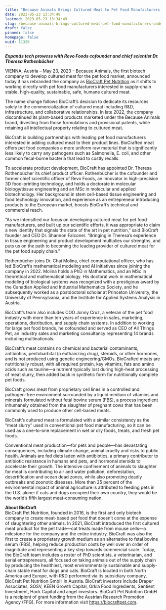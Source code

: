 ```yaml
---
title: "Because Animals Brings Cultured Meat to Pet Food Manufacturers Under New Name: BioCraft Pet Nutrition"
date: 2023-05-23 13:34:49
lastmod: 2023-05-23 13:34:49
slug: /because-animals-brings-cultured-meat-pet-food-manufacturers-under-new-name-biocraft-pet
draft: false
pinned: false
homepage: false
uuid: 11320
---
```

<p><em><strong>Expands tech prowess with Revo Foods cofounder and chief scientist Dr. Theresa Rothenbücher </strong></em></p>
<p>VIENNA, Austria – May 23, 2023 – Because Animals, the first biotech company to develop cultured meat for the pet food market, announced today it has rebranded the company as <a href="https://u7061146.ct.sendgrid.net/ls/click?upn=7-2Fu-2BFt8h-2F-2B8IbrV7wG96TO3cmrcgK2OkhgI1G9SLQvk-3Df3z8_tMV4yW93kyq5xPNHdnwLP1f9RG297xY9o1sswaOmKAl76jEnjDLFJzSm4Di45-2BxPkMNvYpWvniKFROx71PZWzGKu2xuPfIpAp-2BNzG8iQf76C-2FXbE0T63q8XyQ8dbgJOgsNtEXtbixfrYe1m2bWVd031PFiWbN2TAjr2wjLCBJ6C9WtK8898rExyUDczCIPpM00gYcj28VVKgq371mOeLNPP7OFnhp-2BBlBOyefAG05toExUW2XaJWOeqSyT3nWcStd-2FF3I0oIAnCQUxY-2Bg3vAN4Qu8GFqc0upbd1CXPBJWLm13hOzG54Iq4wGHTE6zJ8j708w-2FxNcKXf87mGa3T2SeSLoG5kfymGy0mZbozNfNWA-3D">BioCraft Pet Nutrition</a> as it shifts to working directly with pet food manufacturers interested in supply-chain stable, high-quality, sustainable, safe, humane cultured meat.</p>
<p>The name change follows BioCraft’s decision to dedicate its resources solely to the commercialization of cultured meat including R&D, infrastructure, and collaborative relationships. In late 2022, the company discontinued its plant-based products marketed under the Because Animals brand, divesting from those formulations and provisional patents, while retaining all intellectual property relating to cultured meat.</p>
<p>BioCraft is building partnerships with leading pet food manufacturers interested in adding cultured meat to their product lines. BioCrafted meat offers pet food companies a more uniform raw material that is significantly less likely to carry any pathogens such as Salmonella, E. coli, and other common fecal-borne bacteria that lead to costly recalls.</p>
<p>To accelerate product development, BioCraft has appointed Dr. Theresa Rothenbücher its chief product officer. Rothenbücher is the cofounder and former chief scientific officer of Revo Foods, an innovator in high-precision 3D food-printing technology, and holds a doctorate in molecular biology/tissue engineering and an MSc in molecular and applied biotechnology. Her background in stem cell-based tissue engineering and food technology innovation, and experience as an entrepreneur introducing products to the European market, boosts BioCraft’s technical and commercial reach.</p>
<p>“As we intensified our focus on developing cultured meat for pet food manufacturers, and built up our scientific efforts, it was appropriate to claim a new identity that signals the state of the art in pet nutrition,” said BioCraft founder and CEO Dr. Shannon Falconer. “Bringing in Theresa’s experience in tissue engineering and product development multiplies our strengths, and puts us on the path to becoming the leading provider of cultured meat for the pet food supply chain.” </p>
<p>Rothenbücher joins Dr. Chai Molina, chief computational officer, who has led BioCraft’s mathematical modeling and AI initiatives since joining the company in 2022. Molina holds a PhD in Mathematics, and an MSc in theoretical and mathematical biology. His doctoral work in mathematical modeling of biological systems was recognized with a prestigious award by the Canadian Applied and Industrial Mathematics Society, and he subsequently worked as a postdoctoral scholar at Princeton University, the University of Pennsylvania, and the Institute for Applied Systems Analysis in Austria.</p>
<p>BioCraft’s team also includes COO Jonny Cruz, a veteran of the pet food industry with more than ten years of experience in sales, marketing, operations, distribution, and supply chain systems. In addition to working for large pet food brands, he cofounded and served as CEO of All Things Pet, an industry sales and marketing consultancy representing 14 brands including multinationals.</p>
<p>BioCraft’s meat contains no chemical and bacterial contaminants, antibiotics, pentobarbital (a euthanizing drug), steroids, or other hormones, and is not produced using genetic engineering/GMOs. BioCrafted meats are nutritionally robust, with all required protein, key vitamins, fats and amino acids such as taurine—a nutrient typically lost during high-heat processing of meat slurry, then added back in synthetic form for nutritionally complete pet foods.</p>
<p>BioCraft grows meat from proprietary cell lines in a controlled and pathogen-free environment surrounded by a liquid medium of vitamins and minerals formulated without fetal bovine serum (FBS), a process ingredient inhumanely obtained from the slaughter of pregnant cows that has been commonly used to produce other cell-based meats.</p>
<p>BioCraft’s cultured meat is formulated with a similar consistency as the “meat slurry” used in conventional pet food manufacturing, so it can be used as a one-to-one replacement in wet or dry foods, treats, and fresh pet foods.</p>
<p>Conventional meat production—for pets and people—has devastating consequences, including climate change, animal cruelty and risks to public health. Animals are fed diets laden with antibiotics, a primary contributor to antibiotic resistance in humans and pets, and hormonal steroids to accelerate their growth. The intensive confinement of animals to slaughter for meat is contributing to air and water pollution, deforestation, desertification and ocean dead zones, while also promoting deadly outbreaks and zoonotic diseases. More than 25 percent of the environmental impact of animal agriculture is attributed to feeding pets in the U.S. alone: if cats and dogs occupied their own country, they would be the world’s fifth largest meat-consuming nation.</p>
<p><strong>About BioCraft</strong><br />
BioCraft Pet Nutrition, founded in 2016, is the first and only biotech company to create meat-based pet food that doesn’t come at the expense of slaughtering other animals. In 2021, BioCraft introduced the first cultured meat product for the pet trade—cat treats made from mouse cells—a milestone for the company and the entire industry. BioCraft was also the first to create a proprietary growth medium as an alternative to fetal bovine serum (FBS), helping reduce production costs by well over an order of magnitude and representing a key step towards commercial scale. Today, the BioCraft team includes a roster of PhD scientists, a veterinarian, and serial entrepreneurs, all focused on taking animals out of the supply chain by producing the healthiest, most environmentally sustainable and supply-chain stable meat for dogs and cats. BioCraft is located in both North America and Europe, with R&D performed via its subsidiary company, BioCraft Pet Nutrition GmbH in Austria. BioCraft investors include Draper Associates, SOSV, KEEN Growth Capital, Orkla Food Ingredients, Sentient Investment, Hack Capital and angel investors. BioCraft Pet Nutrition GmbH is a recipient of grant funding from the Austrian Research Promotion Agency (FFG). For more information visit <a href="https://u7061146.ct.sendgrid.net/ls/click?upn=7-2Fu-2BFt8h-2F-2B8IbrV7wG96THmRHQpXiZryQUPMHRFTs-2FU-3DgYy7_tMV4yW93kyq5xPNHdnwLP1f9RG297xY9o1sswaOmKAl76jEnjDLFJzSm4Di45-2BxPkMNvYpWvniKFROx71PZWzGKu2xuPfIpAp-2BNzG8iQf76C-2FXbE0T63q8XyQ8dbgJOgsNtEXtbixfrYe1m2bWVd031PFiWbN2TAjr2wjLCBJ6C9WtK8898rExyUDczCIPpM00gYcj28VVKgq371mOeLNPzUkqmrR09HuPAccTcWcow7dZB8C-2F2d6qFz2b1-2B7BZ11W0et00L45sgW7GSDAzB52G54sPn-2BVZSZocxVzL2b7C43-2Farxb0dx-2FhCehGHV3faIWuM04Jjy3anFVzcaILaJKotXyhJLo28tEomGVFg6nk-3D">https://biocraftpet.com</a>.</p>

